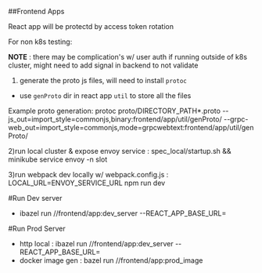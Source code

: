 ##Frontend Apps

React app will be protectd by access token rotation

For non k8s testing: 

**NOTE** : there may be complication's w/ user auth if running outside of k8s cluster, might need to add signal in backend to not validate 

1) generate the proto js files, will need to install `protoc` 
 - use `genProto` dir in react app `util` to store all the files

Example proto generation: 
protoc proto/DIRECTORY_PATH*.proto --js_out=import_style=commonjs,binary:frontend/app/util/genProto/ --grpc-web_out=import_style=commonjs,mode=grpcwebtext:frontend/app/util/genProto/


2)run local cluster & expose envoy service : spec_local/startup.sh && minikube service envoy -n slot

3)run webpack dev locally w/ webpack.config.js : LOCAL_URL=ENVOY_SERVICE_URL npm run dev 

#Run Dev server
- ibazel run //frontend/app:dev_server --REACT_APP_BASE_URL=<URL FOR BACKENDS> 

#Run Prod Server
- http local : ibazel run //frontend/app:dev_server --REACT_APP_BASE_URL=<URL FOR BACKENDS> 
- docker image gen : bazel run //frontend/app:prod_image


